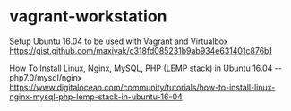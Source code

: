 # vagrant-workstation


Setup Ubuntu 16.04 to be used with Vagrant and Virtualbox
https://gist.github.com/maxivak/c318fd085231b9ab934e631401c876b1

How To Install Linux, Nginx, MySQL, PHP (LEMP stack) in Ubuntu 16.04  -- php7.0/mysql/nginx
https://www.digitalocean.com/community/tutorials/how-to-install-linux-nginx-mysql-php-lemp-stack-in-ubuntu-16-04
